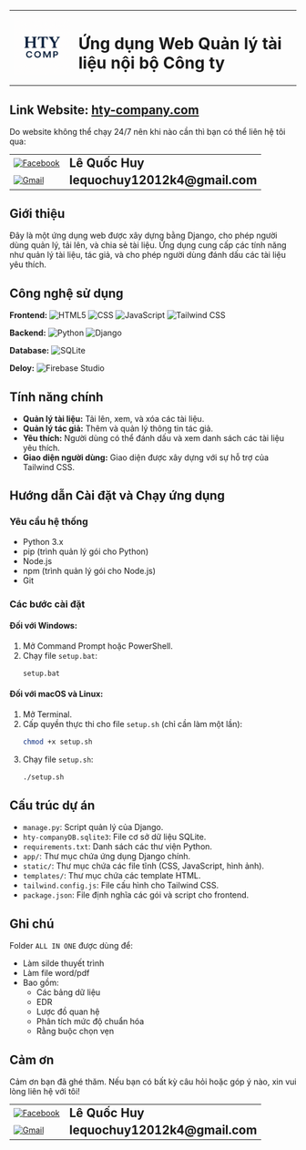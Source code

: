 <table>
  <tr>
    <td width="100" valign="middle">
      <img src="app/static/images/icontab.png" alt="Logo ứng dụng" width="100">
    </td>
    <td valign="middle">
      <h1>Ứng dụng Web Quản lý tài liệu nội bộ Công ty</h1>
    </td>
  </tr>
</table>

## Link Website: <a href="https://hty-company.com" target="_blank">hty-company.com</a>

<p>Do website không thể chạy 24/7 nên khi nào cần thì bạn có thể liên hệ tôi qua: </p>

<table>
  <tr>
    <td style="vertical-align: middle;"><a href="https://www.facebook.com/lequochuy12012k4" target="_blank">
    <img src="https://img.shields.io/badge/Facebook-1877F2?style=for-the-badge&logo=facebook&logoColor=white" alt="Facebook">
  </a></td>
    <td style="vertical-align: middle; padding-left: 10px;"><strong style="font-size: 1.5em;">Lê Quốc Huy</strong></td>
  </tr>
  <tr>
    <td style="vertical-align: middle;"><a href="mailto:lequochuy12012k4@gmail.com">
    <img src="https://img.shields.io/badge/Gmail-D14836?style=for-the-badge&logo=gmail&logoColor=white" alt="Gmail">
  </a></td>
    <td style="vertical-align: middle; padding-left: 10px;"><strong style="font-size: 1.5em;">lequochuy12012k4@gmail.com</strong></td>
  </tr>
</table>

## Giới thiệu

Đây là một ứng dụng web được xây dựng bằng Django, cho phép người dùng quản lý, tải lên, và chia sẻ tài liệu. Ứng dụng cung cấp các tính năng như quản lý tài liệu, tác giả, và cho phép người dùng đánh dấu các tài liệu yêu thích.

## Công nghệ sử dụng
**Frontend:** ![HTML5](https://img.shields.io/badge/HTML-E34F26?style=for-the-badge&logo=html5&logoColor=white) ![CSS](https://img.shields.io/badge/CSS-1572B6?style=for-the-badge&logo=css&logoColor=white) ![JavaScript](https://img.shields.io/badge/Javascript-ffea00?style=for-the-badge&logo=javascript&logoColor=black) ![Tailwind CSS](https://img.shields.io/badge/Tailwind_CSS-38B2AC?style=for-the-badge&logo=tailwind-css&logoColor=white)

**Backend:** ![Python](https://img.shields.io/badge/Python-3776AB?style=for-the-badge&logo=python&logoColor=white) ![Django](https://img.shields.io/badge/Django-092E20?style=for-the-badge&logo=django&logoColor=white)

**Database:** ![SQLite](https://img.shields.io/badge/SQLite-003B57?style=for-the-badge&logo=sqlite&logoColor=white)

**Deloy:** ![Firebase Studio](https://img.shields.io/badge/Firebase%20Studio-FFCA28?style=for-the-badge&logo=firebase&logoColor=black)

## Tính năng chính

*   **Quản lý tài liệu:** Tải lên, xem, và xóa các tài liệu.
*   **Quản lý tác giả:** Thêm và quản lý thông tin tác giả.
*   **Yêu thích:** Người dùng có thể đánh dấu và xem danh sách các tài liệu yêu thích.
*   **Giao diện người dùng:** Giao diện được xây dựng với sự hỗ trợ của Tailwind CSS.

## Hướng dẫn Cài đặt và Chạy ứng dụng

### Yêu cầu hệ thống

*   Python 3.x
*   pip (trình quản lý gói cho Python)
*   Node.js
*   npm (trình quản lý gói cho Node.js)
*   Git

### Các bước cài đặt

#### Đối với Windows:

1.  Mở Command Prompt hoặc PowerShell.
2.  Chạy file `setup.bat`:
    ```bash
    setup.bat
    ```

#### Đối với macOS và Linux:

1.  Mở Terminal.
2.  Cấp quyền thực thi cho file `setup.sh` (chỉ cần làm một lần):
    ```bash
    chmod +x setup.sh
    ```
3.  Chạy file `setup.sh`:
    ```bash
    ./setup.sh
    ```

## Cấu trúc dự án

*   `manage.py`: Script quản lý của Django.
*   `hty-companyDB.sqlite3`: File cơ sở dữ liệu SQLite.
*   `requirements.txt`: Danh sách các thư viện Python.
*   `app/`: Thư mục chứa ứng dụng Django chính.
*   `static/`: Thư mục chứa các file tĩnh (CSS, JavaScript, hình ảnh).
*   `templates/`: Thư mục chứa các template HTML.
*   `tailwind.config.js`: File cấu hình cho Tailwind CSS.
*   `package.json`: File định nghĩa các gói và script cho frontend.

## Ghi chú

Folder `ALL IN ONE` được dùng để: 
*   Làm silde thuyết trình
*   Làm file word/pdf
*   Bao gồm:
     *  Các bảng dữ liệu
     *  EDR
     *  Lược đồ quan hệ
     *  Phân tích mức độ chuẩn hóa 
     *  Rằng buộc chọn vẹn

## Cảm ơn

Cảm ơn bạn đã ghé thăm. Nếu bạn có bất kỳ câu hỏi hoặc góp ý nào, xin vui lòng liên hệ với tôi!

<table>
  <tr>
    <td style="vertical-align: middle;"><a href="https://www.facebook.com/lequochuy12012k4" target="_blank">
    <img src="https://img.shields.io/badge/Facebook-1877F2?style=for-the-badge&logo=facebook&logoColor=white" alt="Facebook">
  </a></td>
    <td style="vertical-align: middle; padding-left: 10px;"><strong style="font-size: 1.5em;">Lê Quốc Huy</strong></td>
  </tr>
  <tr>
    <td style="vertical-align: middle;"><a href="mailto:lequochuy12012k4@gmail.com">
    <img src="https://img.shields.io/badge/Gmail-D14836?style=for-the-badge&logo=gmail&logoColor=white" alt="Gmail">
  </a></td>
    <td style="vertical-align: middle; padding-left: 10px;"><strong style="font-size: 1.5em;">lequochuy12012k4@gmail.com</strong></td>
  </tr>
</table>
